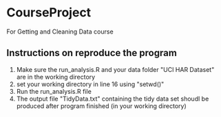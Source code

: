 CourseProject
=============

For Getting and Cleaning Data course

Instructions on reproduce the program
-------------------------------------
1. Make sure the run_analysis.R and your data folder "UCI HAR Dataset" are in the working directory
2. set your working directory in line 16 using "setwd()"
2. Run the run_analysis.R file
3. The output file "TidyData.txt" containing the tidy data set shoudl be produced after program finished (in your working directory)

